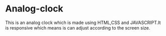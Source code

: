 # Analog-clock
This is an analog clock which is made using HTML,CSS and JAVASCRIPT.It is responsive which means is can adjust according to the screen size.
